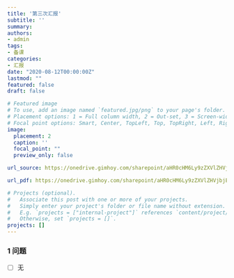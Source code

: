 ```yaml
---
title: '第三次汇报'
subtitle: ''
summary: 
authors:
- admin
tags:
- 备课
categories:
- 汇报
date: "2020-08-12T00:00:00Z"
lastmod: ""
featured: false
draft: false

# Featured image
# To use, add an image named `featured.jpg/png` to your page's folder.
# Placement options: 1 = Full column width, 2 = Out-set, 3 = Screen-width
# Focal point options: Smart, Center, TopLeft, Top, TopRight, Left, Right, BottomLeft, Bottom, BottomRight
image:
  placement: 2
  caption: ''
  focal_point: ""
  preview_only: false

url_source: https://onedrive.gimhoy.com/sharepoint/aHR0cHM6Ly9zZXVlZHVjbjEtbXkuc2hhcmVwb2ludC5jb20vOmY6L2cvcGVyc29uYWwvMjIwMjA0NjAxX3NldV9lZHVfY24vRXZnb1J0U1h0Q3hKblZKcGJlR1F0NDRCbkt4bHhzbzBuZ1dFY2k0bzk4eXA1dz9lPWFBbW9MdA==.mp3

url_pdf: https://onedrive.gimhoy.com/sharepoint/aHR0cHM6Ly9zZXVlZHVjbjEtbXkuc2hhcmVwb2ludC5jb20vOmI6L2cvcGVyc29uYWwvMjIwMjA0NjAxX3NldV9lZHVfY24vRWZLWGhXTURCb3hPaFczUE5pVWR4eUFCSWZJQk1SaU00SldNRVJuSFV6dm02dz9lPUR6MElmRA==.mp3

# Projects (optional).
#   Associate this post with one or more of your projects.
#   Simply enter your project's folder or file name without extension.
#   E.g. `projects = ["internal-project"]` references `content/project/deep-learning/index.md`.
#   Otherwise, set `projects = []`.
projects: []
---
```


### 1 问题

- [ ] 无



